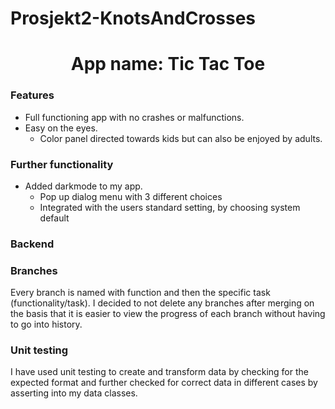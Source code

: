 # Prosjekt2-KnotsAndCrosses

<h1 align="Center">App name: Tic Tac Toe</h1>


<h3 align="Left">Features</h3>


* Full functioning app with no crashes or malfunctions.
* Easy on the eyes. 
  * Color panel directed towards kids but can also be enjoyed by adults.


<h3 align="Left">Further functionality</h3>

*  Added darkmode to my app.
   *  Pop up dialog menu with 3 different choices
   *  Integrated with the users standard setting, by choosing system default

<h3 align="Left">Backend</h3>

  
<h3 align="Left">Branches</h3>
Every branch is named with function and then the specific task (functionality/task). I decided to not delete any branches after merging on the basis that it is easier to view the progress of each branch without having to go into history. 


<h3 align="Left">Unit testing</h3>
I have used unit testing to create and transform data by checking for the expected format and further checked for correct data in different cases by asserting into my data classes. 

